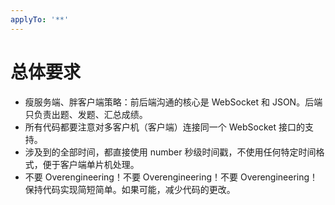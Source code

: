 ```yaml
---
applyTo: '**'
---
```


# 总体要求
- 瘦服务端、胖客户端策略：前后端沟通的核心是 WebSocket 和 JSON。后端只负责出题、发题、汇总成绩。
- 所有代码都要注意对多客户机（客户端）连接同一个 WebSocket 接口的支持。
- 涉及到的全部时间，都直接使用 number 秒级时间戳，不使用任何特定时间格式，便于客户端单片机处理。
- 不要 Overengineering！不要 Overengineering！不要 Overengineering！保持代码实现简短简单。如果可能，减少代码的更改。

